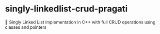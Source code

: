 # singly-linkedlist-crud-pragati
🔗 Singly Linked List implementation in C++ with full CRUD operations using classes and pointers
